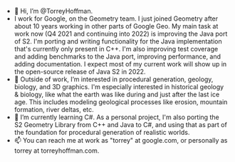 - 👋 Hi, I’m @TorreyHoffman.
- I work for Google, on the Geometry team. I just joined Geometry after about 10 years working in other parts of Google Geo. 
My main task at work now (Q4 2021 and continuing into 2022) is improving the Java port of S2. 
I'm porting and writing functionality for the Java implementation that's currently only present in C++. I'm also improving test coverage and adding
benchmarks to the Java port, improving performance, and adding documentation. I expect most of my current work will show up in the open-source 
release of Java S2 in 2022.
- 👀 Outside of work, I’m interested in procedural generation, geology, biology, and 3D graphics. I'm especially interested in historical geology
& biology, like what the earth was like during and just after the last ice age. This includes modeling geological processes like erosion, mountain
formation, river deltas, etc.
- 🌱 I’m currently learning C#. As a personal project, I'm also porting the S2 Geometry Library from C++ and Java to C#, and using that 
as part of the foundation for procedural generation of realistic worlds. 
- 📫 You can reach me at work as "torrey" at google.com, or personally as torrey at torreyhoffman.com.

<!---
TorreyHoffman/TorreyHoffman is a ✨ special ✨ repository because its `README.md` (this file) appears on your GitHub profile.
You can click the Preview link to take a look at your changes.
--->
